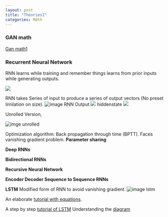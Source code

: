 ```yaml
---
layout: post
title: "Theories1"
categories: Math
---
```


### GAN math

[Gan math1](https://github.com/mxahan/PDFS_notes/blob/master/Gan_math.pdf)

### Recurrent Neural Network

RNN learns while training and remember things learns from prior inputs while generating outputs.

<img src = "https://latex.codecogs.com/gif.latex?Output&space;=&space;f(input,&space;hiddenstate)">

RNN takes Series of input to produce a series of output vectors (No preset limilation on size).
![image RNN](https://ds055uzetaobb.cloudfront.net/brioche/uploads/Pxl5HYzpqr-rnn_small.png?width=2000)
Output
<img src = "https://latex.codecogs.com/gif.latex?o^t&space;=&space;f(h^t&space;;\theta)">
hiddenstate
<img src = "https://latex.codecogs.com/gif.latex?h^t&space;=&space;g(h^{t-1},x&space;;\theta)">

Unrolled Version,

![imge unrolled](https://ds055uzetaobb.cloudfront.net/brioche/uploads/fRVnZm2yoe-rnn_unfolded.png?width=2000)

Optimization algorithm: Back propagation through time (BPTT). Faces vanishing gradient problem.
**Parameter sharing**

**Deep RNNs**

**Bidirectional RNNs**

**Recursive Neural Network**

**Encoder Decoder Sequence to Sequence RNNs**

**LSTM**
Modified form of RNN to avoid vanishing gradient.
![image lstm](https://ds055uzetaobb.cloudfront.net/brioche/uploads/rZ6Bf7zO9Z-lstm.png?width=1200)

An elaborate [tutorial with equations](https://www.cs.toronto.edu/~tingwuwang/rnn_tutorial.pdf).

A step by step [tutorial of LSTM](https://colah.github.io/posts/2015-08-Understanding-LSTMs/)
Understanding the [diagram](https://medium.com/mlreview/understanding-lstm-and-its-diagrams-37e2f46f1714)
